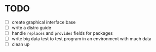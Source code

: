 # TODO

- [ ] create graphical interface base
- [ ] write a distro guide
- [ ] handle `replaces` and `provides` fields for packages
- [ ] write big data test to test program in an environment with much data
- [ ] clean up
